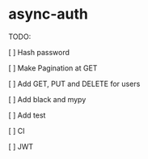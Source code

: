 # async-auth

TODO:

[ ] Hash password

[ ] Make Pagination at GET

[ ] Add GET, PUT and DELETE for users

[ ] Add black and mypy

[ ] Add test

[ ] CI

[ ] JWT
